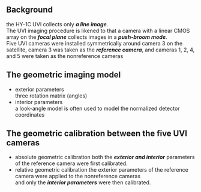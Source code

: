 ## Background
the HY-1C UVI collects only ***a line image***.  
The UVI imaging procedure is likened to that a camera with a linear CMOS array on the ***focal plane*** collects images in a ***push-broom mode***.  
Five UVI cameras were installed symmetrically around camera 3 on the satellite, camera 3 was taken as the ***reference camera***, and cameras 1, 2, 4, and 5 were taken as the nonreference cameras

## The geometric imaging model
- exterior parameters  
three rotation matrix (angles)
- interior parameters  
a look-angle model is often used to model the normalized detector coordinates

## The geometric calibration between the five UVI cameras
- absolute geometric calibration
both the ***exterior and interior*** parameters of the reference camera were first calibrated.
- relative geometric calibration
the exterior parameters of the reference camera were applied to the nonreference cameras  
and only the ***interior parameters*** were then calibrated.
